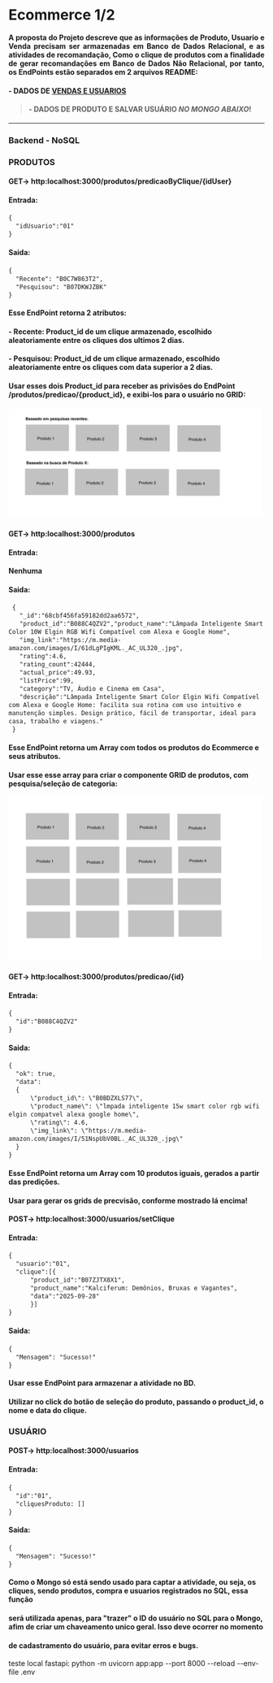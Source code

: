# Ecommerce 1/2

<p align="justify" >
    <strong> 
A proposta do Projeto descreve que as informações de Produto, Usuario e Venda precisam ser armazenadas em Banco de Dados Relacional, e as atividades de recomandação, Como o clique de produtos com a finalidade de gerar recomandações em Banco de Dados Não Relacional, por tanto, os EndPoints estão separados em 2 arquivos README: 
    </strong>
</p>

#### - DADOS DE [VENDAS E USUARIOS](README_SQL.md)
> #### - DADOS DE PRODUTO E SALVAR USUÁRIO *NO MONGO ABAIXO*!
---

### Backend - NoSQL

### PRODUTOS

#### GET-> http:localhost:3000/produtos/predicaoByClique/{idUser}
#### Entrada:
    {
      "idUsuario":"01"
    }
#### Saida:
    {
      "Recente": "B0C7W863T2",
      "Pesquisou": "B07DKWJZBK"
    }
#### Esse EndPoint retorna 2 atributos:
#### - Recente: Product_id de um clique armazenado, escolhido aleatoriamente entre os cliques dos ultimos 2 dias.
#### - Pesquisou: Product_id de um clique armazenado, escolhido aleatoriamente entre os cliques com  data superior a 2 dias.
#### Usar esses dois Product_id para receber as privisões do EndPoint /produtos/predicao/{product_id}, e exibi-los para o usuário no GRID:
<img src="imgGit/grid_predict.jpeg" alt="Gráfico" width="500">

#### GET-> http:localhost:3000/produtos
#### Entrada:

#### Nenhuma

#### Saida:
     {
       "_id":"68cbf456fa59182dd2aa6572",
       "product_id":"B088C4QZV2","product_name":"Lâmpada Inteligente Smart Color 10W Elgin RGB Wifi Compatível com Alexa e Google Home",
       "img_link":"https://m.media-amazon.com/images/I/61dLgPIgKML._AC_UL320_.jpg",
       "rating":4.6,
       "rating_count":42444,
       "actual_price":49.93,
       "listPrice":99,
       "category":"TV, Áudio e Cinema em Casa",
       "descrição":"Lâmpada Inteligente Smart Color Elgin Wifi Compatível com Alexa e Google Home: facilita sua rotina com uso intuitivo e manutenção simples. Design prático, fácil de transportar, ideal para casa, trabalho e viagens."
     }
#### Esse EndPoint retorna um Array com todos os produtos do Ecommerce e seus atributos.
#### Usar esse esse array para criar o componente GRID de produtos, com pesquisa/seleção de categoria:
<img src="imgGit/grid_all.jpg" alt="Gráfico" width="500">

#### GET-> http:localhost:3000/produtos/predicao/{id}
#### Entrada:
    {
      "id":"B088C4QZV2"
    }
#### Saida:

    {
      "ok": true, 
      "data": 
      {
          \"product_id\": \"B0BDZXLS77\", 
          \"product_name\": \"lmpada inteligente 15w smart color rgb wifi elgin compatvel alexa google home\", 
          \"rating\": 4.6, 
          \"img_link\": \"https://m.media-amazon.com/images/I/51NspUbV0BL._AC_UL320_.jpg\"
      }
    }
#### Esse EndPoint retorna um Array com 10 produtos iguais, gerados a partir das predições.
#### Usar para gerar os grids de precvisão, conforme mostrado lá encima!

#### POST-> http:localhost:3000/usuarios/setClique
#### Entrada:
    {
      "usuario":"01",
      "clique":[{
          "product_id":"B07ZJTX8X1",
          "product_name":"Kalciferum: Demônios, Bruxas e Vagantes",
          "data":"2025-09-28"
          }]
    }
#### Saida:
    {
      "Mensagem": "Sucesso!"
    }
#### Usar esse EndPoint para armazenar a atividade no BD.
#### Utilizar no click do botão de seleção do produto, passando o product_id, o nome e data do clique.

### USUÁRIO

#### POST-> http:localhost:3000/usuarios
#### Entrada:
    {
      "id":"01",
      "cliquesProduto: []
    }
#### Saida:
    {
      "Mensagem": "Sucesso!"
    }
#### Como o Mongo só está sendo usado para captar a atividade, ou seja, os cliques, sendo produtos, compra e usuarios registrados no SQL, essa função
#### será utilizada apenas, para "trazer" o ID do usuário no SQL para o Mongo, afim de criar um chaveamento unico geral. Isso deve ocorrer no momento 
#### de cadastramento do usuário, para evitar erros e bugs.

teste local fastapi: python -m uvicorn app:app --port 8000 --reload --env-file .env
